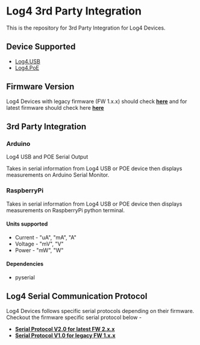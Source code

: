 # Log4 3rd Party Integration
This is the repository for 3rd Party Integration for Log4 Devices.

## Device Supported
 * [Log4.USB](https://www.tektyte.com/log4usb.html)  
 * [Log4.PoE](https://www.tektyte.com/log4poe.html) 

## Firmware Version
Log4 Devices with legacy firmware (FW 1.x.x) should check __[here](V1.x.x)__ and for latest firmware should check here __[here](V2.x.x)__ 

## 3rd Party Integration
### Arduino
Log4 USB and POE Serial Output

 Takes in serial information from Log4 USB or POE device then
 displays measurements on Arduino Serial Monitor.

### RaspberryPi
Takes in serial information from Log4 USB or POE device then
displays measurements on RaspberryPi python terminal.

#### Units supported

 * Current - "uA", "mA", "A"
 * Voltage - "mV", "V"
 * Power - "mW", "W"

#### Dependencies
 * pyserial

## Log4 Serial Communication Protocol
Log4 Devices follows specific serial protocols depending on their firmware. Checkout the firmware specific serial protocol below -
* __[Serial Protocol V2.0 for latest FW 2.x.x](docs/Tektyte-Log4-Serial-Communications-Protocol-v2.0.pdf)__
* __[Serial Protocol V1.0 for legacy FW 1.x.x](docs/Tektyte-Log4-Serial-Communications-Protocol-v1.0.pdf)__
